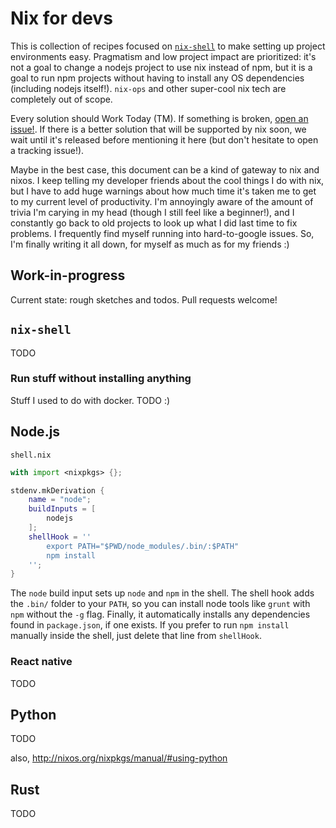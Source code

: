 # Nix for devs

This is collection of recipes focused on [`nix-shell`](ttp://nixos.org/nixpkgs/manual/#how-to-create-ad-hoc-environments-for-nix-shell) to make setting up project environments easy.
Pragmatism and low project impact are prioritized:
it's not a goal to change a nodejs project to use nix instead of npm,
but it is a goal to run npm projects without having to install any OS dependencies (including nodejs itself!).
`nix-ops` and other super-cool nix tech are completely out of scope.

Every solution should Work Today (TM).
If something is broken, [open an issue!](https://github.com/uniphil/nix-for-devs/issues/new).
If there is a better solution that will be supported by nix soon, we wait until it's released before mentioning it here (but don't hesitate to open a tracking issue!).

Maybe in the best case, this document can be a kind of gateway to nix and nixos.
I keep telling my developer friends about the cool things I do with nix, but I have to add huge warnings about how much time it's taken me to get to my current level of productivity.
I'm annoyingly aware of the amount of trivia I'm carying in my head (though I still feel
like a beginner!), and I constantly go back to old projects to look up what I did last time to fix problems.
I frequently find myself running into hard-to-google issues.
So, I'm finally writing it all down, for myself as much as for my friends :)


## Work-in-progress

Current state: rough sketches and todos. Pull requests welcome!


## `nix-shell`

TODO


### Run stuff without installing anything

Stuff I used to do with docker. TODO :)


## Node.js

`shell.nix`

```nix
with import <nixpkgs> {};

stdenv.mkDerivation {
    name = "node";
    buildInputs = [
        nodejs
    ];
    shellHook = ''
        export PATH="$PWD/node_modules/.bin/:$PATH"
        npm install
    '';
}
```

The `node` build input sets up `node` and `npm` in the shell. The shell hook adds the `.bin/` folder to your `PATH`, so you can install node tools like `grunt` with `npm` without the `-g` flag. Finally, it automatically installs any dependencies found in `package.json`, if one exists. If you prefer to run `npm install` manually inside the shell, just delete that line from `shellHook`.


### React native

TODO


## Python

TODO

also, http://nixos.org/nixpkgs/manual/#using-python


## Rust

TODO
